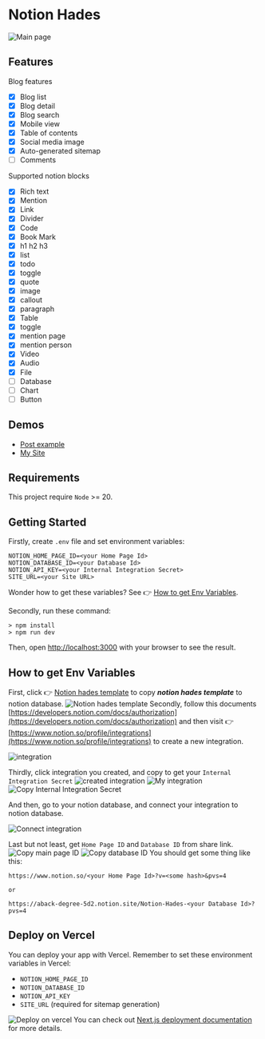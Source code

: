 # Notion Hades

<!-- ![landing page](./docs/landing%20page.gif)
![post list](./docs/post%20list.gif)
![article](./docs/article.gif)
![blog detail](./docs/search.gif) -->

![Main page](./docs/Main%20page.png)

## Features

Blog features

- [x] Blog list
- [x] Blog detail
- [x] Blog search
- [x] Mobile view
- [x] Table of contents
- [x] Social media image
- [x] Auto-generated sitemap
- [ ] Comments

Supported notion blocks

- [x] Rich text
- [x] Mention
- [x] Link
- [x] Divider
- [x] Code
- [x] Book Mark
- [x] h1 h2 h3
- [x] list
- [x] todo
- [x] toggle
- [x] quote
- [x] image
- [x] callout
- [x] paragraph
- [x] Table
- [x] toggle
- [x] mention page
- [x] mention person
- [x] Video
- [x] Audio
- [x] File
- [ ] Database
- [ ] Chart
- [ ] Button

## Demos

- [Post example](https://blog.hacknerd.top/post/1c8985ec-c354-80c8-8eaa-fdc28fabb06e)
- [My Site](https://blog.hackerd.top)

## Requirements

This project require `Node` >= 20.

## Getting Started

Firstly, create `.env` file and set environment variables:

```shell
NOTION_HOME_PAGE_ID=<your Home Page Id>
NOTION_DATABASE_ID=<your Database Id>
NOTION_API_KEY=<your Internal Integration Secret>
SITE_URL=<your Site URL>
```

Wonder how to get these variables? See 👉 [How to get Env Variables](#how-to-get-env-variables).

Secondly, run these command:

```shell
> npm install
> npm run dev
```

Then, open [http://localhost:3000](http://localhost:3000) with your browser to see the result.

## How to get Env Variables

First, click 👉 [Notion hades template](https://aback-degree-5d2.notion.site/Notion-Hades-1ac985ecc354807192a4fa16c65409a5?pvs=4) to copy **_notion hades template_** to notion database.
![Notion hades template](./docs//notion%20template.png)
Secondly, follow this documents [https://developers.notion.com/docs/authorization](https://developers.notion.com/docs/authorization) and then visit 👉 [https://www.notion.so/profile/integrations](https://www.notion.so/profile/integrations) to create a new integration.

![integration](./docs/intergration.png)

Thirdly, click integration you created, and copy to get your `Internal Integration Secret`
![created integration](./docs/integration%20outcome.png)
![My integration](./docs/My%20integration.png)
![Copy Internal Integration Secret](./docs/Internal%20Integration%20Secret.png)

And then, go to your notion database, and connect your integration to notion database.

![Connect integration](./docs/Connect%20integration.png)

Last but not least, get `Home Page ID` and `Database ID` from share link.
![Copy main page ID](./docs/Copy%20main%20page%20ID.png)
![Copy database ID](./docs/Copy%20database%20ID.png)
You should get some thing like this:

```plain text
https://www.notion.so/<your Home Page Id>?v=<some hash>&pvs=4

or

https://aback-degree-5d2.notion.site/Notion-Hades-<your Database Id>?pvs=4
```

## Deploy on Vercel

You can deploy your app with Vercel. Remember to set these environment variables in Vercel:
- `NOTION_HOME_PAGE_ID`
- `NOTION_DATABASE_ID`
- `NOTION_API_KEY`
- `SITE_URL` (required for sitemap generation)

![Deploy on vercel](./docs/Deploy%20on%20vercel.png)
You can check out [Next.js deployment documentation](https://nextjs.org/docs/app/building-your-application/deploying) for more details.

